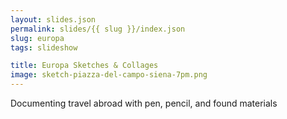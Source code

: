 ```yaml
---
layout: slides.json
permalink: slides/{{ slug }}/index.json
slug: europa
tags: slideshow

title: Europa Sketches & Collages
image: sketch-piazza-del-campo-siena-7pm.png
---
```

Documenting travel abroad with pen, pencil, and found materials
